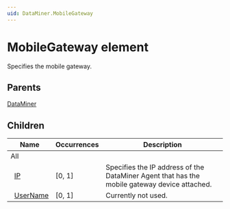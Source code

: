 ```yaml
---
uid: DataMiner.MobileGateway
---
```


# MobileGateway element

Specifies the mobile gateway.

## Parents

[DataMiner](xref:DataMiner)

## Children

| Name | Occurrences | Description |
| --- | --- | --- |
| All |  |  |
| &#160;&#160;[IP](xref:DataMiner.MobileGateway.IP) | [0, 1] | Specifies the IP address of the DataMiner Agent that has the mobile gateway device attached. |
| &#160;&#160;[UserName](xref:DataMiner.MobileGateway.UserName) | [0, 1] | Currently not used. |
